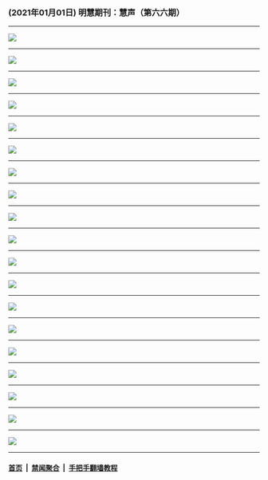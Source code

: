### (2021年01月01日) 明慧期刊：慧声（第六六期） 

---

<img src="http://qikan.minghui.org/mhqkpage/qikanimage/2020/12/31/huisheng-66-read-online1.png"/><hr/>
<img src="http://qikan.minghui.org/mhqkpage/qikanimage/2020/12/31/huisheng-66-read-online2.png"/><hr/>
<img src="http://qikan.minghui.org/mhqkpage/qikanimage/2020/12/31/huisheng-66-read-online3.png"/><hr/>
<img src="http://qikan.minghui.org/mhqkpage/qikanimage/2020/12/31/huisheng-66-read-online4.png"/><hr/>
<img src="http://qikan.minghui.org/mhqkpage/qikanimage/2020/12/31/huisheng-66-read-online5.png"/><hr/>
<img src="http://qikan.minghui.org/mhqkpage/qikanimage/2020/12/31/huisheng-66-read-online6.png"/><hr/>
<img src="http://qikan.minghui.org/mhqkpage/qikanimage/2020/12/31/huisheng-66-read-online7.png"/><hr/>
<img src="http://qikan.minghui.org/mhqkpage/qikanimage/2020/12/31/huisheng-66-read-online8.png"/><hr/>
<img src="http://qikan.minghui.org/mhqkpage/qikanimage/2020/12/31/huisheng-66-read-online9.png"/><hr/>
<img src="http://qikan.minghui.org/mhqkpage/qikanimage/2020/12/31/huisheng-66-read-online10.png"/><hr/>
<img src="http://qikan.minghui.org/mhqkpage/qikanimage/2020/12/31/huisheng-66-read-online11.png"/><hr/>
<img src="http://qikan.minghui.org/mhqkpage/qikanimage/2020/12/31/huisheng-66-read-online12.png"/><hr/>
<img src="http://qikan.minghui.org/mhqkpage/qikanimage/2020/12/31/huisheng-66-read-online13.png"/><hr/>
<img src="http://qikan.minghui.org/mhqkpage/qikanimage/2020/12/31/huisheng-66-read-online14.png"/><hr/>
<img src="http://qikan.minghui.org/mhqkpage/qikanimage/2020/12/31/huisheng-66-read-online15.png"/><hr/>
<img src="http://qikan.minghui.org/mhqkpage/qikanimage/2020/12/31/huisheng-66-read-online16.png"/><hr/>
<img src="http://qikan.minghui.org/mhqkpage/qikanimage/2020/12/31/huisheng-66-read-online17.png"/><hr/>
<img src="http://qikan.minghui.org/mhqkpage/qikanimage/2020/12/31/huisheng-66-read-online18.png"/><hr/>
<img src="http://qikan.minghui.org/mhqkpage/qikanimage/2020/12/31/huisheng-66-read-online19.png"/><hr/>


#### [首页](../../../..) &nbsp;|&nbsp; [禁闻聚合](https://github.com/gfw-breaker/banned-news) &nbsp;|&nbsp; [手把手翻墙教程](https://github.com/gfw-breaker/guides) 